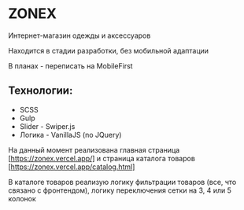 # ZONEX
Интернет-магазин одежды и аксессуаров
  
Находится в стадии разработки, без мобильной адаптации

В планах - переписать на MobileFirst

## Технологии:
* SCSS
* Gulp
* Slider - Swiper.js
* Логика - VanillaJS (no JQuery)

На данный момент реализована главная страница [https://zonex.vercel.app/] и страница каталога товаров [https://zonex.vercel.app/catalog.html]

В каталоге товаров реализую логику фильтрации товаров (все, что связано с фронтендом), логику переключения сетки на 3, 4 или 5 колонок
